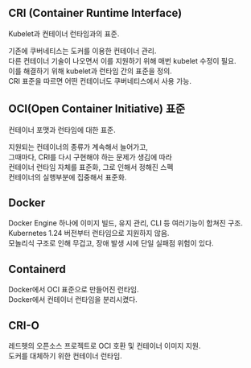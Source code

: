 ## CRI (Container Runtime Interface)
Kubelet과 컨테이너 런타임과의 표준.  

기존에 쿠버네티스는 도커를 이용한 컨테이너 관리.  
다른 컨테이너 기술이 나오면서 이를 지원하기 위해 매번 kubelet 수정이 필요.  
이를 해결하기 위해 kubelet과 런타임 간의 표준을 정의.  
CRI 표준을 따르면 어떤 컨테이너도 쿠버네티스에서 사용 가능.     

## OCI(Open Container Initiative) 표준
컨테이너 포맷과 런타임에 대한 표준.    

지원되는 컨테이너의 종류가 계속해서 늘어가고,  
그때마다, CRI를 다시 구현해야 하는 문제가 생김에 따라  
컨테이너 런타임 자체를 표준화, 그로 인해서 정해진 스펙  
컨테이너의 실행부분에 집중해서 표준화.    

## Docker
Docker Engine 하나에 이미지 빌드, 유지 관리, CLI 등 여러기능이 합쳐진 구조.  
Kubernetes 1.24 버전부터 런타임으로 지원하지 않음.   
모놀리식 구조로 인해 무겁고, 장애 발생 시에 단일 실패점 위험이 있다.    

## Containerd
Docker에서 OCI 표준으로 만들어진 런타임.  
Docker에서 컨테이너 런타임을 분리시켰다.    

## CRI-O
레드헷의 오픈소스 프로젝트로 OCI 호환 및 컨테이너 이미지 지원.  
도커를 대체하기 위한 컨테이너 런타임.    